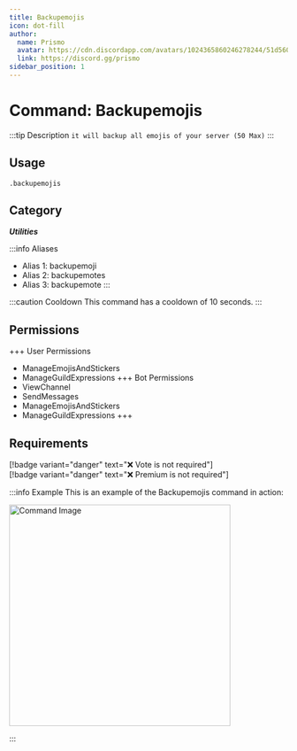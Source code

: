 ```yaml
---
title: Backupemojis
icon: dot-fill
author:
  name: Prismo
  avatar: https://cdn.discordapp.com/avatars/1024365860246278244/51d5603eff69376da9a21e86b07a75bd.png?size=2048
  link: https://discord.gg/prismo
sidebar_position: 1
---
```



# Command: Backupemojis

:::tip Description
`it will backup all emojis of your server (50 Max)`
:::

## Usage

```
.backupemojis
```

## Category

_**Utilities**_

:::info Aliases
- Alias 1: backupemoji
- Alias 2: backupemotes
- Alias 3: backupemote
:::

:::caution Cooldown
This command has a cooldown of 10 seconds.
:::

## Permissions

+++ User Permissions
- ManageEmojisAndStickers
- ManageGuildExpressions
+++ Bot Permissions
- ViewChannel
- SendMessages
- ManageEmojisAndStickers
- ManageGuildExpressions
+++

## Requirements

[!badge variant="danger" text="❌ Vote is not required"]  
[!badge variant="danger" text="❌ Premium is not required"]

:::info Example
This is an example of the Backupemojis command in action:

<img src="https://i.imgur.com/JGrgWMT.png" alt="Command Image" width="400"/>

:::

